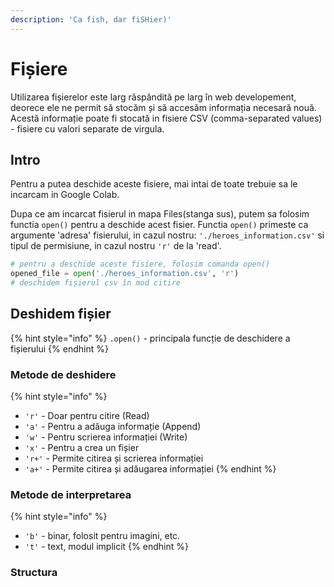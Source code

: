 ```yaml
---
description: 'Ca fish, dar fiSHier)'
---
```


# Fișiere

Utilizarea fișierelor este larg răspândită pe larg în web developement, deorece ele ne permit să stocăm și să accesăm informația necesară nouă. Acestă informație poate fi stocată in fisiere CSV \(comma-separated values\) - fisiere cu valori separate de virgula.

## Intro

Pentru a putea deschide aceste fisiere, mai intai de toate trebuie sa le incarcam in Google Colab.

Dupa ce am incarcat fisierul in mapa Files\(stanga sus\), putem sa folosim functia `open()` pentru a deschide acest fisier. Functia `open()` primeste ca argumente 'adresa' fisierului, in cazul nostru: `'./heroes_information.csv'` si tipul de permisiune, in cazul nostru `'r'` de la 'read'.

```python
# pentru a deschide aceste fisiere, folosim comanda open()
opened_file = open('./heroes_information.csv', 'r') 
# deschidem fișierul csv în mod citire
```

## Deshidem fișier

{% hint style="info" %}
`.open()` - principala funcție de deschidere a fișierului
{% endhint %}

### Metode de deshidere

{% hint style="info" %}
* `'r'` - Doar pentru citire \(Read\)
* `'a'` - Pentru a adăuga informație \(Append\)
* `'w'` - Pentru scrierea informației \(Write\)
* `'x'` - Pentru a crea un fișier
* `'r+'` - Permite citirea și scrierea informației
* `'a+'` - Permite citirea și adăugarea informației
{% endhint %}

### Metode de interpretarea 

{% hint style="info" %}
* `'b'` - binar, folosit pentru imagini, etc.
* `'t'` - text, modul implicit
{% endhint %}

### Structura

